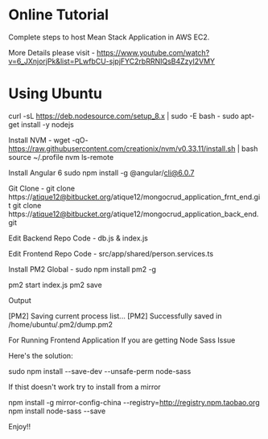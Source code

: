 # Online Tutorial

Complete steps to host Mean Stack Application in AWS EC2. 

More Details please visit - 
https://www.youtube.com/watch?v=6_JXnjorjPk&list=PLwfbCU-sjpjFYC2rbRRNIQsB4ZzyI2VMY



# Using Ubuntu

curl -sL https://deb.nodesource.com/setup_8.x | sudo -E bash -
sudo apt-get install -y nodejs


Install NVM - 
wget -qO- https://raw.githubusercontent.com/creationix/nvm/v0.33.11/install.sh | bash
source ~/.profile
nvm ls-remote


Install Angular 6
sudo npm install -g @angular/cli@6.0.7


Git Clone - 
git clone https://atique12@bitbucket.org/atique12/mongocrud_application_frnt_end.git
git clone https://atique12@bitbucket.org/atique12/mongocrud_application_back_end.git

Edit Backend Repo Code - 
db.js & index.js

Edit Frontend Repo Code - 
src/app/shared/person.services.ts 

Install PM2 Global - 
sudo npm install pm2 -g


pm2 start index.js
pm2 save

Output

[PM2] Saving current process list...
[PM2] Successfully saved in /home/ubuntu/.pm2/dump.pm2


For Running Frontend Application If you are getting Node Sass Issue

Here's the solution:

sudo npm install --save-dev  --unsafe-perm node-sass


If thist doesn't work try to install from a mirror

npm install -g mirror-config-china --registry=http://registry.npm.taobao.org
npm install node-sass --save

Enjoy!!

